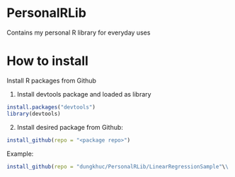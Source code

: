 # PersonalRLib
Contains my personal R library for everyday uses

# How to install
Install R packages from Github
1. Install devtools package and loaded as library
```R
install.packages("devtools")
library(devtools)
```
2. Install desired package from Github:
```R
install_github(repo = "<package repo>")
```
Example: 
```R
install_github(repo = "dungkhuc/PersonalRLib/LinearRegressionSample"\\
```
